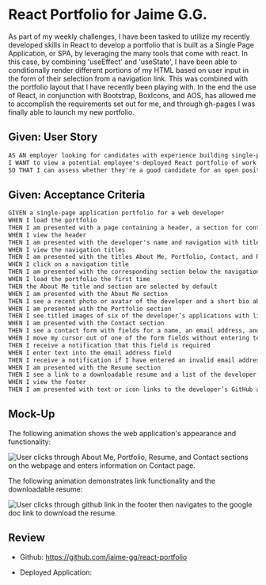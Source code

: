 # React Portfolio for Jaime G.G. 

As part of my weekly challenges, I have been tasked to utilize my recently developed skills in React to develop a portfolio that is built as a Single Page Application, or SPA, by leveraging the many tools that come with react. In this case, by combining 'useEffect' and 'useState', I have been able to conditionally render different portions of my HTML based on user input in the form of their selection from a navigation link. This was combined with the portfolio layout that I have recently been playing with. 
In the end the use of React, in conjunction with Bootstrap, BoxIcons, and AOS, has allowed me to accomplish the requirements set out for me, and through gh-pages I was finally able to launch my new portfolio. 

## Given: User Story

```md
AS AN employer looking for candidates with experience building single-page applications
I WANT to view a potential employee's deployed React portfolio of work samples
SO THAT I can assess whether they're a good candidate for an open position
```

## Given:  Acceptance Criteria

```md
GIVEN a single-page application portfolio for a web developer
WHEN I load the portfolio
THEN I am presented with a page containing a header, a section for content, and a footer
WHEN I view the header
THEN I am presented with the developer's name and navigation with titles corresponding to different sections of the portfolio
WHEN I view the navigation titles
THEN I am presented with the titles About Me, Portfolio, Contact, and Resume, and the title corresponding to the current section is highlighted
WHEN I click on a navigation title
THEN I am presented with the corresponding section below the navigation without the page reloading and that title is highlighted
WHEN I load the portfolio the first time
THEN the About Me title and section are selected by default
WHEN I am presented with the About Me section
THEN I see a recent photo or avatar of the developer and a short bio about them
WHEN I am presented with the Portfolio section
THEN I see titled images of six of the developer’s applications with links to both the deployed applications and the corresponding GitHub repository
WHEN I am presented with the Contact section
THEN I see a contact form with fields for a name, an email address, and a message
WHEN I move my cursor out of one of the form fields without entering text
THEN I receive a notification that this field is required
WHEN I enter text into the email address field
THEN I receive a notification if I have entered an invalid email address
WHEN I am presented with the Resume section
THEN I see a link to a downloadable resume and a list of the developer’s proficiencies
WHEN I view the footer
THEN I am presented with text or icon links to the developer’s GitHub and LinkedIn profiles, and their profile on a third platform (Stack Overflow, Twitter)
```

## Mock-Up

The following animation shows the web application's appearance and functionality:

![User clicks through About Me, Portfolio, Resume, and Contact sections on the webpage and enters information on Contact page.](./img/one.gif)

The following animation demonstrates link functionality and the downloadable resume:

![User clicks through github link in the footer then navigates to the google doc link to download the resume.](./img/two.gif)

## Review

* Github: https://github.com/jaime-gg/react-portfolio

* Deployed Application: 